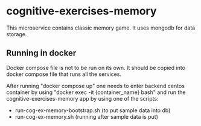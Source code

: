 # cognitive-exercises-memory

This microservice contains classic memory game. It uses mongodb for data storage.

## Running in docker 

Docker compose file is not to be run on its own. It should be copied into docker compose file that runs all the services. 

After running "docker compose up" one needs to enter backend centos container by using
"docker exec -it {container_name} bash" and run the cognitive-exercises-memory app by using one of the scripts:
  *  run-cog-ex-memory-bootstrap.sh (to put sample data into db)
  *  run-cog-ex-memory.sh (running after sample data is put)
